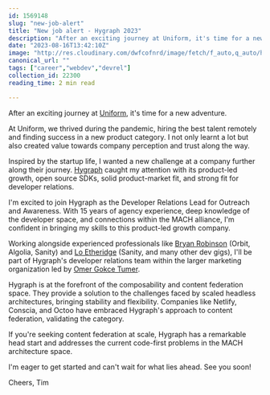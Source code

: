 ```yaml
---
id: 1569148
slug: "new-job-alert"
title: "New job alert - Hygraph 2023"
description: "After an exciting journey at Uniform, it's time for a new adventure. At Uniform, we thrived during..."
date: "2023-08-16T13:42:10Z"
image: "http://res.cloudinary.com/dwfcofnrd/image/fetch/f_auto,q_auto/https%3A%2F%2Fdev-to-uploads.s3.amazonaws.com%2Fuploads%2Farticles%2Fadfg5ciysfamka395zir.png"
canonical_url: ""
tags: ["career","webdev","devrel"]
collection_id: 22300
reading_time: 2 min read

---
```


After an exciting journey at [Uniform](https://uniform.dev), it's time for a new adventure.

At Uniform, we thrived during the pandemic, hiring the best talent remotely and finding success in a new product category. I not only learnt a lot but also created value towards company perception and trust along the way.

Inspired by the startup life, I wanted a new challenge at a company further along their journey. [Hygraph](https://hygraph.com) caught my attention with its product-led growth, open source SDKs, solid product-market fit, and strong fit for developer relations.

I'm excited to join Hygraph as the Developer Relations Lead for Outreach and Awareness. With 15 years of agency experience, deep knowledge of the developer space, and connections within the MACH alliance, I'm confident in bringing my skills to this product-led growth company.

Working alongside experienced professionals like [Bryan Robinson](https://www.linkedin.com/in/bryanlrobinson/) (Orbit, Algolia, Sanity) and [Lo Etheridge](https://www.linkedin.com/in/lowisren/) (Sanity, and many other dev gigs), I'll be part of Hygraph's developer relations team within the larger marketing organization led by [Omer Gokce Tumer](https://www.linkedin.com/in/omergokcetumer/).

Hygraph is at the forefront of the composability and content federation space. They provide a solution to the challenges faced by scaled headless architectures, bringing stability and flexibility. Companies like Netlify, Conscia, and Octoo have embraced Hygraph's approach to content federation, validating the category.

If you're seeking content federation at scale, Hygraph has a remarkable head start and addresses the current code-first problems in the MACH architecture space.

I'm eager to get started and can't wait for what lies ahead. See you soon!

Cheers,
Tim
